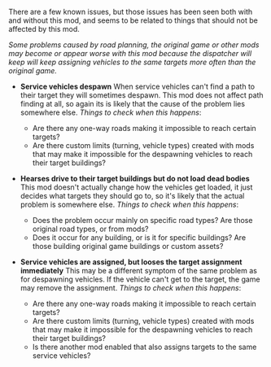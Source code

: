 There are a few known issues, but those issues has been seen both with and without this mod, and seems to be related to things that should not be affected by this mod.

*Some problems caused by road planning, the original game or other mods may become or appear worse with this mod because the dispatcher will keep will keep assigning vehicles to the same targets more often than the original game.*

- **Service vehicles despawn**
  When service vehicles can't find a path to their target they will sometimes despawn.
  This mod does not affect path finding at all, so again its is likely that the cause of the problem lies somewhere else. 
  *Things to check when this happens*:
  - Are there any one-way roads making it impossible to reach certain targets?
  - Are there custom limits (turning, vehicle types) created with mods that may make it impossible for the despawning vehicles to reach their target buildings?


- **Hearses drive to their target buildings but do not load dead bodies**
  This mod doesn't actually change how the vehicles get loaded, it just decides what targets they should go to, so it's likely that the actual problem is somewhere else.
  *Things to check when this happens*:
  - Does the problem occur mainly on specific road types? Are those original road types, or from mods?
  - Does it occur for any building, or is it for specific buildings? Are those building original game buildings or custom assets?


- **Service vehicles are assigned, but looses the target assignment immediately**
  This may be a different symptom of the same problem as for despawning vehicles. If the vehicle can't get to the target, the game may remove the assignment.
  *Things to check when this happens*:
  - Are there any one-way roads making it impossible to reach certain targets?
  - Are there custom limits (turning, vehicle types) created with mods that may make it impossible for the despawning vehicles to reach their target buildings?
  - Is there another mod enabled that also assigns targets to the same service vehicles?